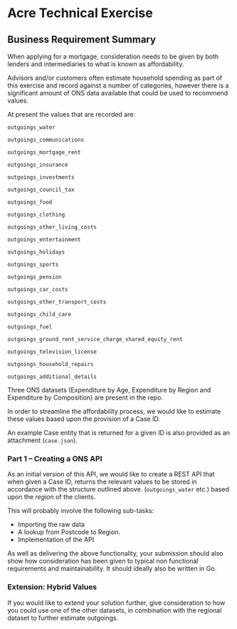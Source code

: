 # Acre Technical Exercise

## Business Requirement Summary

When applying for a mortgage, consideration needs to be given by both lenders and intermediaries to what is known as affordability. 

Advisors and/or customers often estimate household spending as part of this exercise and record against a number of categories, however there is a significant amount of ONS data available that could be used to recommend values. 

At present the values that are recorded are: 


```
outgoings_water 

outgoings_communications 

outgoings_mortgage_rent 

outgoings_insurance 

outgoings_investments 

outgoings_council_tax 

outgoings_food 

outgoings_clothing 

outgoings_other_living_costs 

outgoings_entertainment 

outgoings_holidays 

outgoings_sports 

outgoings_pension 

outgoings_car_costs 

outgoings_other_transport_costs 

outgoings_child_care 

outgoings_fuel 

outgoings_ground_rent_service_charge_shared_equity_rent 

outgoings_television_license 

outgoings_household_repairs 

outgoings_additional_details 
```
 

 

Three ONS datasets (Expenditure by Age, Expenditure by Region and Expenditure by Composition) are present in the repo.

In order to streamline the affordability process, we would like to estimate these values based upon the provision of a Case ID. 

An example Case entity that is returned for a given ID is also provided as an attachment (`case.json`).


### Part 1 – Creating a ONS API

As an initial version of this API, we would like to create a REST API that when given a Case ID, returns the relevant values to be stored in accordance with the structure outlined above. (`outgoings_water` etc.) based upon the *region* of the clients. 

This will probably involve the following sub-tasks:

  - Importing the raw data 
  - A lookup from Postcode to Region. 
  - Implementation of the API

As well as delivering the above functionality, your submission should also show how consideration has been given to typical non functional requirements and maintainability. It should ideally also be written in Go.


### Extension: Hybrid Values

If you would like to extend your solution further, give consideration to how you could use one of the other datasets, in combination with the regional dataset to further estimate outgoings.

